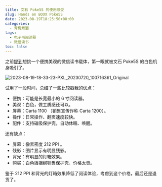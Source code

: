 ```yaml
---
title: 文石 Poke5S 的使用感受
slug: Hands on BOOX Poke5S
date: 2023-08-19T18:25:50+08:00
categories:
  - 青梅煮酒
tags:
  - 电子书阅读器
  - 微信读书
toc: false
---
```


之前[提到](/posts/hands-on-hanlinyue-read6-pro/)想挑一个便携美观的微信读书载体，第一眼就被文石 Poke5S 的白色机身吸引了。

![2023-08-19-18-33-23-PXL_20230720_100716361_Original](https://raw.githubusercontent.com/xbot/image-hosting/master/blog/2023-08-19-18-33-23-PXL_20230720_100716361_Original.jpeg)

试用了一段时间，总结了一些比较戳我的优点：

- 便携：可能是长宽最小的 6 寸阅读器。
- 美观：白色，做工质感还可以。
- 屏幕：Carta 1100 （销售宣传诈称 Carta 1200）。
- 操作：日常操作、翻页速度较快。
- 配件：支持磁吸保护壳，自动休眠、唤醒。

还有缺点：

- 屏幕：像素密度 212 PPI 。
- 残影：图片显示有明显残影。
- 背光：有明显的灯箱效果。
- 购买：白色版捆绑销售保护壳，价格太贵。

鉴于 212 PPI 和背光的灯箱效果降低了阅读体验，考虑到这个价格，最后还是退货了。